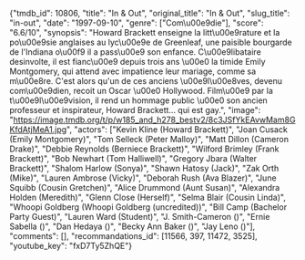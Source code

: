 {"tmdb_id": 10806, "title": "In & Out", "original_title": "In & Out", "slug_title": "in-out", "date": "1997-09-10", "genre": ["Com\u00e9die"], "score": "6.6/10", "synopsis": "Howard Brackett enseigne la litt\u00e9rature et la po\u00e9sie anglaises au lyc\u00e9e de Greenleaf, une paisible bourgarde de l'Indiana o\u00f9 il a pass\u00e9 son enfance. C\u00e9libataire desinvolte, il est fianc\u00e9 depuis trois ans \u00e0 la timide Emily Montgomery, qui attend avec impatience leur mariage, comme sa m\u00e8re. C'est alors qu'un de ces anciens \u00e9l\u00e8ves, devenu com\u00e9dien, recoit un Oscar \u00e0 Hollywood. Film\u00e9 par la t\u00e9l\u00e9vision, il rend un hommage public \u00e0 son ancien professeur et inspirateur, Howard Brackett... qui est gay.", "image": "https://image.tmdb.org/t/p/w185_and_h278_bestv2/8c3JSfYkEAvwMam8GKfdAtjMeA1.jpg", "actors": ["Kevin Kline (Howard Brackett)", "Joan Cusack (Emily Montgomery)", "Tom Selleck (Peter Malloy)", "Matt Dillon (Cameron Drake)", "Debbie Reynolds (Berniece Brackett)", "Wilford Brimley (Frank Brackett)", "Bob Newhart (Tom Halliwell)", "Gregory Jbara (Walter Brackett)", "Shalom Harlow (Sonya)", "Shawn Hatosy (Jack)", "Zak Orth (Mike)", "Lauren Ambrose (Vicky)", "Deborah Rush (Ava Blazer)", "June Squibb (Cousin Gretchen)", "Alice Drummond (Aunt Susan)", "Alexandra Holden (Meredith)", "Glenn Close (Herself)", "Selma Blair (Cousin Linda)", "Whoopi Goldberg (Whoopi Goldberg (uncredited))", "Bill Camp (Bachelor Party Guest)", "Lauren Ward (Student)", "J. Smith-Cameron ()", "Ernie Sabella ()", "Dan Hedaya ()", "Becky Ann Baker ()", "Jay Leno ()"], "comments": [], "recommandations_id": [11566, 397, 11472, 3525], "youtube_key": "fxD7Ty5ZhQE"}
